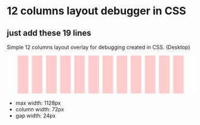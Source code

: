 # 12 columns layout debugger in CSS
## just add these 19 lines

Simple 12 columns layout overlay for debugging created in CSS. (Desktop)



![12 col example](https://raw.githubusercontent.com/nabaroa/12col-layout-debug/master/12col.png)

* max width: 1128px
* column width: 72px
* gap width: 24px
